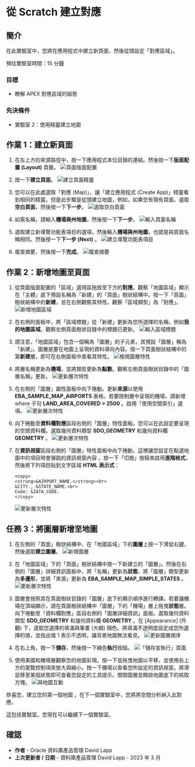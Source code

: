 # 從 Scratch 建立對應

## 簡介

在此實驗室中，您將在應用程式中建立新頁面，然後從頭設定「對應區域」。

預估實驗室時間：15 分鐘

### 目標

*   瞭解 APEX 對應區域的組態

### 先決條件

*   實驗室 2：使用精靈建立地圖

## 作業 1：建立新頁面

1.  在左上方的來源路徑中，按一下應用程式本位目錄的連結。然後按一下**版面配置 (Layout)** 頁籤。 ![頁面版面配置](images/create-map-15a.png)
    
2.  按一下**建立頁面**。 ![建立頁面精靈](images/create-map-15b.png)
    
3.  您可以在此處選取「對應 (Map)」，讓「建立應用程式 (Create App)」精靈看到相同的精靈。但是此步驟是從頭建立地圖，例如，如果您有現有頁面。選取**空白頁面**，然後按一下**下一步**。 ![選取空白頁面](images/create-map-16.png)
    
4.  如需名稱，請輸入**機場與州地圖**，然後按一下**下一步**。 ![輸入頁面名稱](images/create-map-16a.png)
    
5.  選取建立新導覽功能表項目的選項，然後輸入**機場與州地圖**，也就是與頁面名稱相同。然後按一下**下一步 (Next)** 。 ![建立導覽功能表項目](images/create-map-17.png)
    
6.  複查摘要，然後按一下**完成**。 ![複查摘要](images/create-map-18.png)
    

## 作業 2：新增地圖至頁面

1.  從頁面版面配置的「區域」選用區拖放至下方的**對應**。觀察「地圖區域」顯示在「主體」底下預設名稱為「新建」的「頁面」樹狀結構中。按一下「頁面」樹狀結構中的**新建**，並在右側觀察其特性。觀察「區域類型」為「對應」。 ![新增地圖區域](images/create-map-19.png)
    
2.  在右側的面板中，將「區域標題」從「新建」更新為您所選擇的名稱，例如**我的地圖區域**。觀察左側頁面樹狀目錄中的標題已更新。 ![輸入區域標題](images/create-map-20.png)
    
3.  請注意，「地圖區域」包含一個稱為「圖層」的子元素，其預設「圖層」稱為「新建」。圖層是要在地圖上呈現的資料導向內容。按一下頁面樹狀結構中的第**新建**層，即可在右側面板中查看其特性。 ![檢視圖層特性](images/create-map-21.png)
    
4.  將層名稱更新為**機場**，並將類型更新為**點數**。觀察左側頁面樹狀目錄中的「圖層名稱」更新。 ![更新層次特性](images/create-map-23.png)
    
5.  在右側的「圖層」屬性面板中向下捲動。更新**來源**以使用 **EBA\_SAMPLE\_MAP\_AIRPORTS** 表格。若要限制層中呈現的機場，請新增 where 子句 **LAND\_AREA\_COVERED > 2500** 。啟用「使用空間索引」選項。 ![更新層次特性](images/create-map-24.png)
    
6.  向下捲動至**資料欄對應**區段右側的「圖層」特性面板。您可以在此設定要呈現的空間資料欄。選取幾何資料類型 **SDO\_GEOMETRY** 和幾何資料欄 **GEOMETRY** 。 ![更新層次特性](images/create-map-25.png)
    
7.  在**資訊視窗**區段右側的「圖層」特性面板中向下捲動。這裡讓您設定在點選地圖中的項目時會彈跳的資訊視窗內容 。按一下「切換」按鈕來啟用**進階格式**，然後將下列項目貼到文字區域 **HTML 表示式**：
    
        <copy>
        <strong>&AIRPORT_NAME.</strong><br>
        &CITY., &STATE_NAME.<br>
        Code: &IATA_CODE.
        </copy>
        
    
    ![更新層次特性](images/create-map-25a.png)
    

## 任務 3：將圖層新增至地圖

1.  在左側的「頁面」樹狀結構中，在「地圖區域」下的**圖層**上按一下滑鼠右鍵，然後選取**建立圖層**。 ![新增圖層](images/create-map-26.png)
    
2.  在「地圖區域」下的「頁面」樹狀結構中按一下新建立的「圖層」。然後在右側的「圖層」詳細資訊面板中，將「名稱」更新為**狀態**、將「圖層」類型更新為**多邊形**，並將「來源」更新為 **EBA\_SAMPLE\_MAP\_SIMPLE\_STATES** 。 ![更新層次特性](images/create-map-27.png)
    
3.  圖層會按照其在頁面樹狀目錄的「圖層」底下的顯示順序進行轉譯。若要讓機場在頂端顯示，請在頁面樹狀結構中「圖層」下的「機場」層上拖曳**狀態**層。向下捲動至「資料欄對應」區段右側的「圖層詳細資訊」面板。選取幾何資料類型 **SDO\_GEOMETRY** 和幾何資料欄 **GEOMETRY** 。在 \[Appearance\] (外觀) 下，選取您選擇的填滿與筆畫 (大綱) 顏色。將填滿不透明度設定成您所選擇的值，並指出值 1 表示不透明，讓背景地圖無法看見。 ![更新圖層順序](images/create-map-28.png)
    
4.  在右上角，按一下**儲存**，然後按一下綠色**執行**按鈕。 ![「儲存並執行」頁面](images/create-map-29.png)
    
5.  使用美國和機場層觀察您的地圖彩現。按一下並拖曳地圖以平移，並使用右上方的瀏覽控制項來放大與縮小。按一下機場以查看您所設定的資訊視窗。將滑鼠移至某個狀態即可查看您設定的工具提示。關閉圖層並開啟地圖底下的核取方塊。 ![與地圖互動](images/create-map-30.png)
    

恭喜您，建立您的第一個地圖 。在下一個實驗室中，您將將空間分析納入此對應。

這包括實驗室。您現在可以繼續下一個實驗室。

## 確認

*   **作者** - Oracle 資料庫產品管理 David Lapp
*   **上次更新者 / 日期** - 資料庫產品管理 David Lapp - 2023 年 3 月